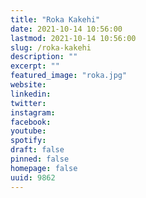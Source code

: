 ```yaml
---
title: "Roka Kakehi"
date: 2021-10-14 10:56:00
lastmod: 2021-10-14 10:56:00
slug: /roka-kakehi
description: ""
excerpt: ""
featured_image: "roka.jpg"
website: 
linkedin: 
twitter: 
instagram: 
facebook: 
youtube: 
spotify: 
draft: false
pinned: false
homepage: false
uuid: 9862
---
```


